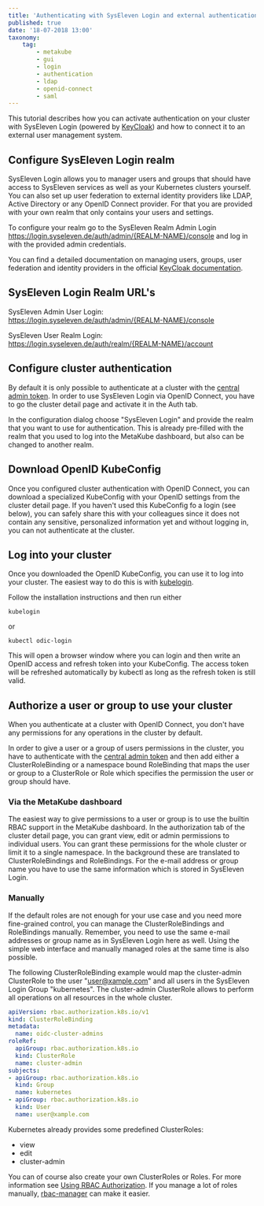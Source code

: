 ```yaml
---
title: 'Authenticating with SysEleven Login and external authentication system'
published: true
date: '18-07-2018 13:00'
taxonomy:
    tag:
        - metakube
        - gui
        - login
        - authentication
        - ldap
        - openid-connect
        - saml
---
```


This tutorial describes how you can activate authentication on your cluster with SysEleven Login (powered by [KeyCloak](https://www.keycloak.org)) and how to connect it to an external user management system.

## Configure SysEleven Login realm

SysEleven Login allows you to manager users and groups that should have access to SysEleven services as well as your Kubernetes clusters yourself. You can also set up user federation to external identity providers like LDAP, Active Directory or any OpenID Connect provider. For that you are provided with your own realm that only contains your users and settings.

To configure your realm go to the SysEleven Realm Admin Login https://login.syseleven.de/auth/admin/{REALM-NAME}/console and log in with the provided admin credentials.

You can find a detailed documentation on managing users, groups, user federation and identity providers in the official [KeyCloak documentation](https://www.keycloak.org/docs/latest/server_admin/).

## SysEleven Login Realm URL's

SysEleven Admin User Login: https://login.syseleven.de/auth/admin/{REALM-NAME}/console

SysEleven User Realm Login: https://login.syseleven.de/auth/realm/{REALM-NAME}/account

## Configure cluster authentication

By default it is only possible to authenticate at a cluster with the [central admin token](../06.download-the-kubeconfig/default.en.md). In order to use SysEleven Login via OpenID Connect, you have to go the cluster detail page and activate it in the Auth tab.

In the configuration dialog choose "SysEleven Login" and provide the realm that you want to use for authentication. This is already pre-filled with the realm that you used to log into the MetaKube dashboard, but also can be changed to another realm.

## Download OpenID KubeConfig

Once you configured cluster authentication with OpenID Connect, you can download a specialized KubeConfig with your OpenID settings from the cluster detail page. If you haven't used this KubeConfig fo a login (see below), you can safely share this with your colleagues since it does not contain any sensitive, personalized information yet and without logging in, you can not authenticate at the cluster.

## Log into your cluster

Once you downloaded the OpenID KubeConfig, you can use it to log into your cluster. The easiest way to do this is with [kubelogin](https://github.com/int128/kubelogin).

Follow the installation instructions and then run either

```shell
kubelogin
```

or

```shell
kubectl odic-login
```

This will open a browser window where you can login and then write an OpenID access and refresh token into your KubeConfig. The access token will be refreshed automatically by kubectl as long as the refresh token is still valid.

## Authorize a user or group to use your cluster

When you authenticate at a cluster with OpenID Connect, you don't have any permissions for any operations in the cluster by default.

In order to give a user or a group of users permissions in the cluster, you have to authenticate with the [central admin token](../06.download-the-kubeconfig/default.en.md) and then add either a ClusterRoleBinding or a namespace bound RoleBinding that maps the user or group to a ClusterRole or Role which specifies the permission the user or group should have.

### Via the MetaKube dashboard

The easiest way to give permissions to a user or group is to use the builtin RBAC support in the MetaKube dashboard. In the authorization tab of the cluster detail page, you can grant view, edit or admin permissions to individual users. You can grant these permissions for the whole cluster or limit it to a single namespace. In the background these are translated to ClusterRoleBindings and RoleBindings.
For the e-mail address or group name you have to use the same information which is stored in SysEleven Login.

### Manually

If the default roles are not enough for your use case and you need more fine-grained control, you can manage the ClusterRoleBindings and RoleBindings manually. Remember, you need to use the same e-mail addresses or group name as in SysEleven Login here as well. Using the simple web interface and manually managed roles at the same time is also possible.

The following ClusterRoleBinding example would map the cluster-admin ClusterRole to the user "user@xample.com" and all users in the SysEleven Login Group "kubernetes". The cluster-admin ClusterRole allows to perform all operations on all resources in the whole cluster.

```yaml
apiVersion: rbac.authorization.k8s.io/v1
kind: ClusterRoleBinding
metadata:
  name: oidc-cluster-admins
roleRef:
  apiGroup: rbac.authorization.k8s.io
  kind: ClusterRole
  name: cluster-admin
subjects:
- apiGroup: rbac.authorization.k8s.io
  kind: Group
  name: kubernetes
- apiGroup: rbac.authorization.k8s.io
  kind: User
  name: user@xample.com
```

Kubernetes already provides some predefined ClusterRoles:

* view
* edit
* cluster-admin

You can of course also create your own ClusterRoles or Roles. For more information see [Using RBAC Authorization](https://kubernetes.io/docs/reference/access-authn-authz/rbac/). If you manage a lot of roles manually, [rbac-manager](https://github.com/FairwindsOps/rbac-manager) can make it easier.

